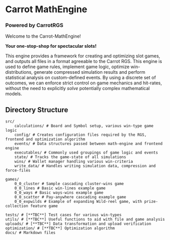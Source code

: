 # Carrot MathEngine
### Powered by **CarrotRGS**

Welcome to the Carrot-MathEngine!

**Your one-stop-shop for spectacular slots!**


This engine provides a framework for creating and optimizing slot games, and outputs all files in a format agreeable to the Carrot RGS. This engine is used to define game rules, implement game logic, optimize win-distributions, generate compressed simulation results and perform statistical analysis on custom-defined events. By using a discrete set of outcomes, we can enforce strict control on game mechanics and hit-rates, without the need to explicitly *solve* potentially complex mathematical models.


## Directory Structure
    src/ 
        calculations/ # Board and Symbol setup, various win-type game logic
        config/ # Creates configuration files required by the RGS, frontend and optimization algorithm
        events/ # Data structures passed between math-engine and frontend engine
        executables/ # Commonly used groupings of game logic and events
        state/ # Tracks the game-state of all simulations 
        wins/ # Wallet manager handling various win-criteria
        write_data/ # Handles writing simulation data, compression and force-files

    games/
        0_0_cluster # Sample cascading cluster-wins game
        0_0_lines # Basic win-lines example game
        0_0_ways # Basic ways-wins example game
        0_0_scatter # Pay-anywhere cascading example game
        0_0_expwilds # Example of expanding Wild-reel game, with prize-collection feature game

    tests/ # [**TBC**] Test cases for various win-types
    utils/ # [**TBC**] Useful functions to aid with file and game analysis
    uploads/ # [**TBC**] Data transformation and upload verification
    optimization/ # [**TBC**] Optimization algorithm
    docs/ # Markdown files

